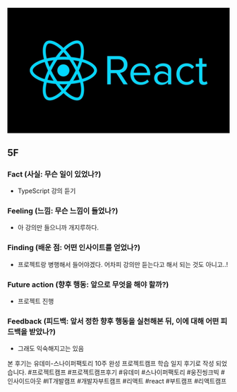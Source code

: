 ![img_react.png](../assets/img_react.png)

## 5F

### Fact (사실: 무슨 일이 있었나?)

- TypeScript 강의 듣기

### Feeling (느낌: 무슨 느낌이 들었나?)

- 아 강의만 들으니까 개지루하다.

### Finding (배운 점: 어떤 인사이트를 얻었나?)

- 프로젝트랑 병행해서 들어야겠다. 어차피 강의만 듣는다고 해서 되는 것도 아니고..!

### Future action (향후 행동: 앞으로 무엇을 해야 할까?)

- 프로젝트 진행

### Feedback (피드백: 앞서 정한 향후 행동을 실천해본 뒤, 이에 대해 어떤 피드백을 받았나?)

- 그래도 익숙해지고는 있음

본 후기는 유데미-스나이퍼팩토리 10주 완성 프로젝트캠프 학습 일지 후기로 작성 되었습니다. #프로젝트캠프 #프로젝트캠프후기 #유데미 #스나이퍼팩토리 #웅진씽크빅 #인사이드아웃 #IT개발캠프 #개발자부트캠프 #리액트 #react #부트캠프 #리액트캠프
